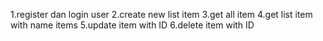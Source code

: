 1.register dan login user
2.create new list item
3.get all item
4.get list item with name items
5.update item with ID
6.delete item with ID